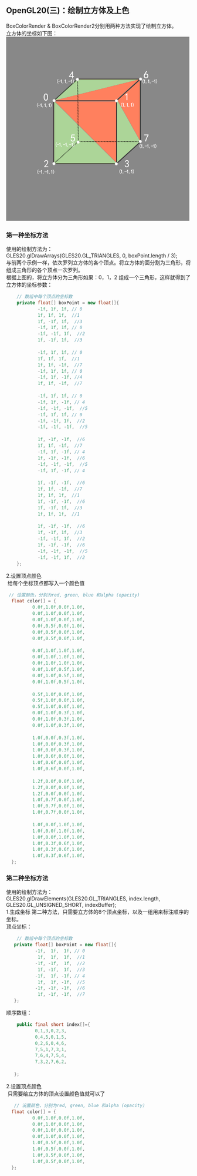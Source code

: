 ## OpenGL20(三)：绘制立方体及上色 ##
BoxColorRender & BoxColorRender2分别用两种方法实现了绘制立方体。<br>
立方体的坐标如下图：<br>
![](https://github.com/Jaelyn5526/AndroidOpenGL20/blob/master/image/boxpoint.png)

### 第一种坐标方法 ###
使用的绘制方法为：<br>
GLES20.glDrawArrays(GLES20.GL_TRIANGLES, 0, boxPoint.length / 3);<br>
与前两个示例一样，依次罗列立方体的各个顶点。将立方体的面分割为三角形，将组成三角形的各个顶点一次罗列。<br>
根据上图的，将立方体分为三角形如果：0，1，2 组成一个三角形，这样就得到了立方体的坐标参数：<br>
```java
    // 数组中每个顶点的坐标数
    private float[] boxPoint = new float[]{
            -1f, 1f, 1f, // 0
            1f, 1f, 1f,  //1
            1f, -1f, 1f,  //3
            -1f, 1f, 1f, // 0
            -1f, -1f, 1f,  //2
            1f, -1f, 1f,  //3

            -1f, 1f, 1f, // 0
            1f, 1f, 1f,  //1
            1f, 1f, -1f,  //7
            -1f, 1f, 1f, // 0
            -1f, 1f, -1f, //4
            1f, 1f, -1f,  //7

            -1f, 1f, 1f, // 0
            -1f, 1f, -1f, // 4
            -1f, -1f, -1f,  //5
            -1f, 1f, 1f, // 0
            -1f, -1f, 1f,  //2
            -1f, -1f, -1f,  //5

            1f, -1f, -1f,  //6
            1f, 1f, -1f,  //7
            -1f, 1f, -1f, // 4
            1f, -1f, -1f,  //6
            -1f, -1f, -1f,  //5
            -1f, 1f, -1f, // 4

            1f, -1f, -1f,  //6
            1f, 1f, -1f,  //7
            1f, 1f, 1f,  //1
            1f, -1f, -1f,  //6
            1f, -1f, 1f,  //3
            1f, 1f, 1f,  //1

            1f, -1f, -1f,  //6
            1f, -1f, 1f,  //3
            -1f, -1f, 1f,  //2
            1f, -1f, -1f,  //6
            -1f, -1f, -1f,  //5
            -1f, -1f, 1f,  //2
    };
```

  2.设置顶点颜色<br>
  给每个坐标顶点都写入一个颜色值<br>
  ```java
   // 设置颜色，分别为red, green, blue 和alpha (opacity)
    float color[] = {
            0.0f,1.0f,0.0f,1.0f,
            0.0f,1.0f,0.0f,1.0f,
            0.0f,1.0f,0.0f,1.0f,
            0.0f,0.5f,0.0f,1.0f,
            0.0f,0.5f,0.0f,1.0f,
            0.0f,0.5f,0.0f,1.0f,

            0.0f,1.0f,1.0f,1.0f,
            0.0f,1.0f,1.0f,1.0f,
            0.0f,1.0f,1.0f,1.0f,
            0.0f,1.0f,0.5f,1.0f,
            0.0f,1.0f,0.5f,1.0f,
            0.0f,1.0f,0.5f,1.0f,

            0.5f,1.0f,0.0f,1.0f,
            0.5f,1.0f,0.0f,1.0f,
            0.5f,1.0f,0.0f,1.0f,
            0.0f,1.0f,0.3f,1.0f,
            0.0f,1.0f,0.3f,1.0f,
            0.0f,1.0f,0.3f,1.0f,

            1.0f,0.0f,0.3f,1.0f,
            1.0f,0.0f,0.3f,1.0f,
            1.0f,0.0f,0.3f,1.0f,
            1.0f,0.6f,0.0f,1.0f,
            1.0f,0.6f,0.0f,1.0f,
            1.0f,0.6f,0.0f,1.0f,

            1.2f,0.0f,0.0f,1.0f,
            1.2f,0.0f,0.0f,1.0f,
            1.2f,0.0f,0.0f,1.0f,
            1.0f,0.7f,0.0f,1.0f,
            1.0f,0.7f,0.0f,1.0f,
            1.0f,0.7f,0.0f,1.0f,

            1.0f,0.0f,1.0f,1.0f,
            1.0f,0.0f,1.0f,1.0f,
            1.0f,0.0f,1.0f,1.0f,
            1.0f,0.3f,0.6f,1.0f,
            1.0f,0.3f,0.6f,1.0f,
            1.0f,0.3f,0.6f,1.0f,
    };
  ```
### 第二种坐标方法 ###
 使用的绘制方法为：<br>
 GLES20.glDrawElements(GLES20.GL_TRIANGLES, index.length, GLES20.GL_UNSIGNED_SHORT, indexBuffer);<br>
 1.生成坐标
 第二种方法，只需要立方体的8个顶点坐标，以及一组用来标注顺序的坐标。<br>
 顶点坐标：<br>
 ```java
     // 数组中每个顶点的坐标数
    private float[] boxPoint = new float[]{
            -1f,  1f,  1f, // 0
             1f,  1f,  1f,  //1
            -1f, -1f,  1f,  //2
             1f, -1f,  1f,  //3
            -1f,  1f, -1f, // 4
             1f,  1f, -1f,  //5
            -1f, -1f, -1f,  //6
             1f, -1f, -1f,  //7
    };
 ```
 顺序数组：<br>
 ```java
     public final short index[]={
            0,1,3,0,2,3,
            0,4,5,0,1,5,
            0,2,6,0,4,6,
            7,5,1,7,3,1,
            7,6,4,7,5,4,
            7,3,2,7,6,2,

    };
```

  2.设置顶点颜色<br>
  只需要给立方体的顶点设置颜色值就可以了<br>
  ```java
     // 设置颜色，分别为red, green, blue 和alpha (opacity)
    float color[] = {
            0.0f,1.0f,0.0f,1.0f,
            0.0f,1.0f,0.0f,1.0f,
            0.0f,1.0f,0.0f,1.0f,
            0.0f,1.0f,0.0f,1.0f,
            1.0f,0.5f,0.0f,1.0f,
            1.0f,0.5f,0.0f,1.0f,
            1.0f,0.5f,0.0f,1.0f,
            1.0f,0.5f,0.0f,1.0f,
    };
```

 
 
